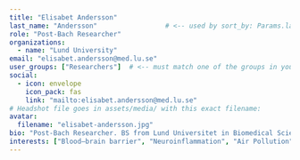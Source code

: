 ```yaml
---
title: "Elisabet Andersson"
last_name: "Andersson"                 # <-- used by sort_by: Params.last_name
role: "Post-Bach Researcher"
organizations:
  - name: "Lund University"
email: "elisabet.andersson@med.lu.se"
user_groups: ["Researchers"]  # <-- must match one of the groups in your People page
social:
  - icon: envelope
    icon_pack: fas
    link: "mailto:elisabet.andersson@med.lu.se"
# Headshot file goes in assets/media/ with this exact filename:
avatar:
  filename: "elisabet-andersson.jpg"
bio: "Post-Bach Researcher. BS from Lund Universitet in Biomedical Sciences."
interests: ["Blood–brain barrier", "Neuroinflammation", "Air Pollution"]
---
```

